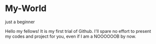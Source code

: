 # My-World
just a beginner

Hello my fellows!
It is my first trial of Github. I'll spare no effort to present my codes and project for you, even if I am a NOOOOOOB by now.
